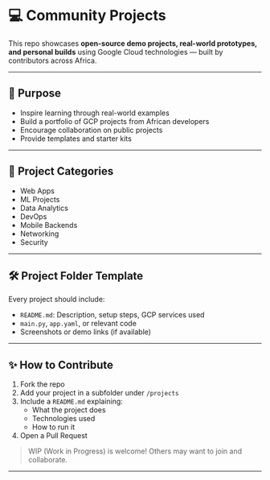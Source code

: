 # 💻 Community Projects

This repo showcases **open-source demo projects, real-world prototypes, and personal builds** using Google Cloud technologies — built by contributors  across Africa.

---

## 🎯 Purpose

- Inspire learning through real-world examples
- Build a portfolio of GCP projects from African developers
- Encourage collaboration on public projects
- Provide templates and starter kits

---

## 📁 Project Categories

- Web Apps
- ML Projects 
- Data Analytics
- DevOps 
- Mobile Backends
- Networking
- Security


---

## 🛠 Project Folder Template

Every project should include:
- `README.md`: Description, setup steps, GCP services used
- `main.py`, `app.yaml`, or relevant code
- Screenshots or demo links (if available)

---

## ✨ How to Contribute

1. Fork the repo
2. Add your project in a subfolder under `/projects`
3. Include a `README.md` explaining:
   - What the project does
   - Technologies used
   - How to run it
4. Open a Pull Request

> WIP (Work in Progress) is welcome! Others may want to join and collaborate.

---

